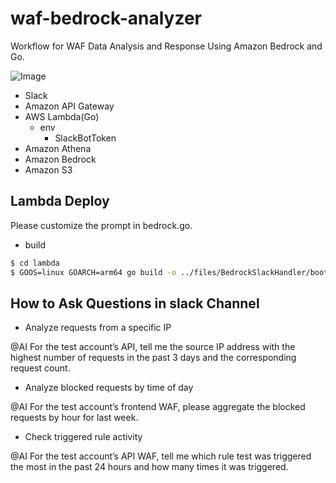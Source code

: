 # waf-bedrock-analyzer

Workflow for WAF Data Analysis and Response Using Amazon Bedrock and Go.

![Image](https://github.com/user-attachments/assets/983ccf20-ae5e-46b0-af9d-94e9bbd8e2b5)

- Slack
- Amazon API Gateway
- AWS Lambda(Go)
  - env
    - SlackBotToken
- Amazon Athena
- Amazon Bedrock
- Amazon S3

## Lambda Deploy

Please customize the prompt in bedrock.go.

- build

```bash
$ cd lambda
$ GOOS=linux GOARCH=arm64 go build -o ../files/BedrockSlackHandler/bootstrap
```

## How to Ask Questions in slack Channel


- Analyze requests from a specific IP

@AI For the test account’s API, tell me the source IP address with the highest number of requests in the past 3 days and the corresponding request count.


- Analyze blocked requests by time of day

@AI For the test account’s frontend WAF, please aggregate the blocked requests by hour for last week.

- Check triggered rule activity

@AI For the test account’s API WAF, tell me which rule test was triggered the most in the past 24 hours and how many times it was triggered.
